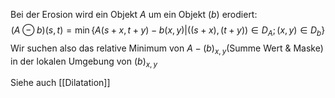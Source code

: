 Bei der Erosion wird ein Objekt $A$ um ein Objekt $(b)$ erodiert:
$$(A \ominus b)(s,t) = \min\{A(s+x,t+y)-b(x,y)|((s+x),(t+y)) \in D_{A};(x,y) \in D_{b}\}$$
Wir suchen also das relative Minimum von $A-(b)_{x,y}$(Summe Wert & Maske) in der lokalen Umgebung von $(b)_{x,y}$

Siehe auch [[Dilatation]]